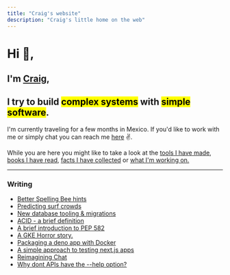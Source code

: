 ```yaml
---
title: "Craig's website"
description: "Craig's little home on the web"
---
```


# Hi 👋,

## I'm [Craig](https://github.com/craigmulligan), 
## I try to build <mark>complex systems</mark> with <mark>simple software</mark>.

I'm currently traveling for a few months in Mexico. If you'd like to work with me or simply chat you can reach me [here](mailto:website@craigmulligan.com) ✌️.

While you are here you might like to take a look at the [tools I have made](/tools), [books I have read](/books), [facts I have collected](/til) or [what I'm working on.](/current)

---

### Writing

- [Better Spelling Bee hints](posts/beehint/)
- [Predicting surf crowds](posts/crowdfactor/)
- [New database tooling & migrations](posts/migrations)
- [ACID - a brief definition](posts/acid)
- [A brief introduction to PEP 582](posts/pep-582)
- [A GKE Horror story.](posts/gke-horror-story)
- [Packaging a deno app with Docker](posts/deno-demo)
- [A simple approach to testing next.js apps](posts/testing)
- [Reimagining Chat](posts/chat)
- [Why dont APIs have the --help option?](posts/help)
